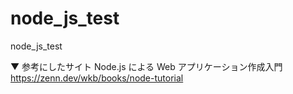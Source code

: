 # node_js_test

node_js_test

▼ 参考にしたサイト
Node.js による Web アプリケーション作成入門
https://zenn.dev/wkb/books/node-tutorial
